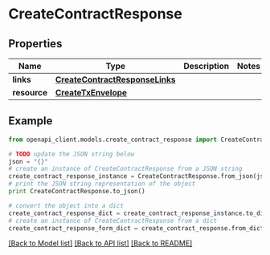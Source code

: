# CreateContractResponse


## Properties
Name | Type | Description | Notes
------------ | ------------- | ------------- | -------------
**links** | [**CreateContractResponseLinks**](CreateContractResponseLinks.md) |  | 
**resource** | [**CreateTxEnvelope**](CreateTxEnvelope.md) |  | 

## Example

```python
from openapi_client.models.create_contract_response import CreateContractResponse

# TODO update the JSON string below
json = "{}"
# create an instance of CreateContractResponse from a JSON string
create_contract_response_instance = CreateContractResponse.from_json(json)
# print the JSON string representation of the object
print CreateContractResponse.to_json()

# convert the object into a dict
create_contract_response_dict = create_contract_response_instance.to_dict()
# create an instance of CreateContractResponse from a dict
create_contract_response_form_dict = create_contract_response.from_dict(create_contract_response_dict)
```
[[Back to Model list]](../README.md#documentation-for-models) [[Back to API list]](../README.md#documentation-for-api-endpoints) [[Back to README]](../README.md)



